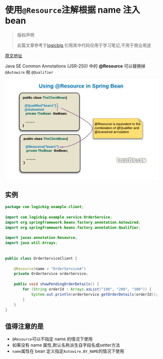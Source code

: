 # 使用`@Resource`注解根据 name 注入 bean

> 版权声明
>
> 此篇文章参考于[logicbig](https://www.logicbig.com/),引用其中代码仅用于学习笔记,不用于商业用途

[原文地址](https://www.logicbig.com/tutorials/spring-framework/spring-core/spring-resource-example.html)

 Java SE Common Annotations (JSR-250) 中的 **@Resource** 可以替换掉 `@Autowire` 和 `@Qualifier`

![img](assets/resource.png)

## 实例

```java
package com.logicbig.example.client;

import com.logicbig.example.service.OrderService;
import org.springframework.beans.factory.annotation.Autowired;
import org.springframework.beans.factory.annotation.Qualifier;

import javax.annotation.Resource;
import java.util.Arrays;


public class OrderServiceClient {

    @Resource(name = "OrderServiceA")
    private OrderService orderService;

    public void showPendingOrderDetails() {
        for (String orderId : Arrays.asList("100", "200", "300")) {
            System.out.println(orderService.getOrderDetails(orderId));
        }
    }
}
```

## 值得注意的是

- `@Resource`可以不指定 name 的情况下使用
- 如果没有 name 属性,默认名称派生自字段名或setter方法
- `name`属性在 bean 定义指定`Autowire.BY_NAME`的情况下使用